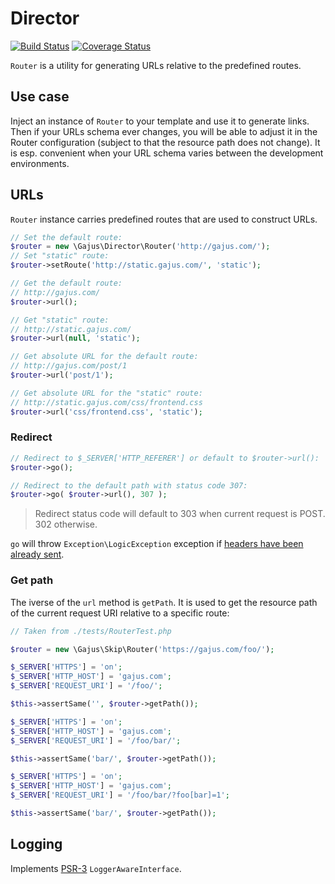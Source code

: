 # Director

[![Build Status](https://travis-ci.org/gajus/director.png?branch=master)](https://travis-ci.org/gajus/director)
[![Coverage Status](https://coveralls.io/repos/gajus/director/badge.png?branch=master)](https://coveralls.io/r/gajus/director?branch=master)

`Router` is a utility for generating URLs relative to the predefined routes.

## Use case

Inject an instance of `Router` to your template and use it to generate links. Then if your URLs schema ever changes, you will be able to adjust it in the Router configuration (subject to that the resource path does not change). It is esp. convenient when your URL schema varies between the development environments.

## URLs

`Router` instance carries predefined routes that are used to construct URLs.

```php
// Set the default route:
$router = new \Gajus\Director\Router('http://gajus.com/');
// Set "static" route:
$router->setRoute('http://static.gajus.com/', 'static');

// Get the default route:
// http://gajus.com/
$router->url();

// Get "static" route:
// http://static.gajus.com/
$router->url(null, 'static');

// Get absolute URL for the default route:
// http://gajus.com/post/1
$router->url('post/1');

// Get absolute URL for the "static" route:
// http://static.gajus.com/css/frontend.css
$router->url('css/frontend.css', 'static');
```

### Redirect

```php
// Redirect to $_SERVER['HTTP_REFERER'] or default to $router->url():
$router->go();

// Redirect to the default path with status code 307:
$router->go( $router->url(), 307 );
```

> Redirect status code will default to 303 when current request is POST. 302 otherwise.


`go` will throw `Exception\LogicException` exception if [headers have been already sent](http://stackoverflow.com/questions/8028957/how-to-fix-headers-already-sent-error-in-php).

### Get path

The iverse of the `url` method is `getPath`. It is used to get the resource path of the current request URI relative to a specific route:

```php
// Taken from ./tests/RouterTest.php

$router = new \Gajus\Skip\Router('https://gajus.com/foo/');

$_SERVER['HTTPS'] = 'on';
$_SERVER['HTTP_HOST'] = 'gajus.com';
$_SERVER['REQUEST_URI'] = '/foo/';

$this->assertSame('', $router->getPath());

$_SERVER['HTTPS'] = 'on';
$_SERVER['HTTP_HOST'] = 'gajus.com';
$_SERVER['REQUEST_URI'] = '/foo/bar/';

$this->assertSame('bar/', $router->getPath());

$_SERVER['HTTPS'] = 'on';
$_SERVER['HTTP_HOST'] = 'gajus.com';
$_SERVER['REQUEST_URI'] = '/foo/bar/?foo[bar]=1';

$this->assertSame('bar/', $router->getPath());
```

## Logging

Implements [PSR-3](https://github.com/php-fig/fig-standards/blob/master/accepted/PSR-3-logger-interface.md) `LoggerAwareInterface`.
